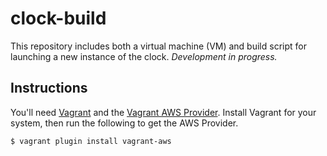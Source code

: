 # clock-build

This repository includes both a virtual machine (VM) and build script for launching a new instance of the clock. _Development in progress._

## Instructions

You'll need [Vagrant](http://vagrantup.com) and the [Vagrant AWS Provider](https://github.com/mitchellh/vagrant-aws). Install Vagrant for your system, then run the following to get the AWS Provider.

```
$ vagrant plugin install vagrant-aws
```
